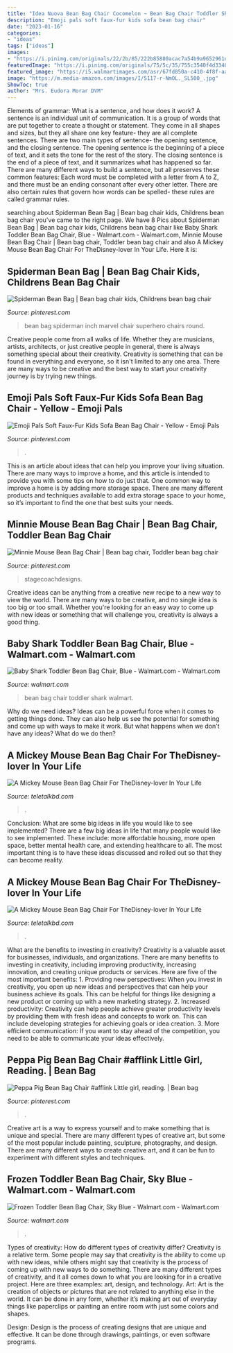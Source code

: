 ```yaml
---
title: "Idea Nuova Bean Bag Chair Cocomelon ~ Bean Bag Chair Toddler Shark Walmart"
description: "Emoji pals soft faux-fur kids sofa bean bag chair"
date: "2023-01-16"
categories:
- "ideas"
tags: ["ideas"]
images:
- "https://i.pinimg.com/originals/22/2b/85/222b85880acac7a54b9a9652961df484.jpg"
featuredImage: "https://i.pinimg.com/originals/75/5c/35/755c3540f4d3340f735e7910a63b9509.jpg"
featured_image: "https://i5.walmartimages.com/asr/67fd850a-c410-4f8f-aa01-38044d4d9325.265e817ab088a32e52b4ee79e83e85ae.jpeg"
image: "https://m.media-amazon.com/images/I/5117-r-NmOL._SL500_.jpg"
ShowToc: true
author: "Mrs. Eudora Morar DVM"
---
```



Elements of grammar: What is a sentence, and how does it work?
A sentence is an individual unit of communication. It is a group of words that are put together to create a thought or statement. They come in all shapes and sizes, but they all share one key feature- they are all complete sentences. There are two main types of sentence- the opening sentence, and the closing sentence. The opening sentence is the beginning of a piece of text, and it sets the tone for the rest of the story. The closing sentence is the end of a piece of text, and it summarizes what has happened so far. There are many different ways to build a sentence, but all preserves these common features: Each word must be completed with a letter from A to Z, and there must be an ending consonant after every other letter. There are also certain rules that govern how words can be spelled- these rules are called grammar rules.

	

		
searching about Spiderman Bean Bag | Bean bag chair kids, Childrens bean bag chair you've came to the right page. We have 8 Pics about Spiderman Bean Bag | Bean bag chair kids, Childrens bean bag chair like Baby Shark Toddler Bean Bag Chair, Blue - Walmart.com - Walmart.com, Minnie Mouse Bean Bag Chair | Bean bag chair, Toddler bean bag chair and also A Mickey Mouse Bean Bag Chair For TheDisney-lover In Your Life. Here it is:
		
    
## Spiderman Bean Bag | Bean Bag Chair Kids, Childrens Bean Bag Chair

<img loading=lazy src="https://i.pinimg.com/736x/68/bf/5c/68bf5c2ba572ac3cf64549ace898a4a6--chairs-for-kids-bean-bag-chairs.jpg" onerror="this.onerror=null;this.src='https://tse4.mm.bing.net/th?id=OIP.Dkm_QQhTTmdi_WwFw_EilgAAAA&amp;pid=15.1';" alt="Spiderman Bean Bag | Bean bag chair kids, Childrens bean bag chair">

_Source: pinterest.com_

>bean bag spiderman inch marvel chair superhero chairs round. 

	

Creative people come from all walks of life. Whether they are musicians, artists, architects, or just creative people in general, there is always something special about their creativity. Creativity is something that can be found in everything and everyone, so it isn't limited to any one area. There are many ways to be creative and the best way to start your creativity journey is by trying new things.

    
## Emoji Pals Soft Faux-Fur Kids Sofa Bean Bag Chair - Yellow - Emoji Pals

<img loading=lazy src="https://i.pinimg.com/736x/ed/ba/58/edba5843de4b93a5b317df3ac5b68703.jpg" onerror="this.onerror=null;this.src='https://tse3.mm.bing.net/th?id=OIP.lHo8H8MkyqB2r0t5hILaoAHaHa&amp;pid=15.1';" alt="Emoji Pals Soft Faux-Fur Kids Sofa Bean Bag Chair - Yellow - Emoji Pals">

_Source: pinterest.com_

>. 

	

This is an article about ideas that can help you improve your living situation. There are many ways to improve a home, and this article is intended to provide you with some tips on how to do just that. One common way to improve a home is by adding more storage space. There are many different products and techniques available to add extra storage space to your home, so it’s important to find the one that best suits your needs.

    
## Minnie Mouse Bean Bag Chair | Bean Bag Chair, Toddler Bean Bag Chair

<img loading=lazy src="https://i.pinimg.com/originals/75/5c/35/755c3540f4d3340f735e7910a63b9509.jpg" onerror="this.onerror=null;this.src='https://tse3.mm.bing.net/th?id=OIP.Iu-8xvJsgYMMgcDS8GnvuAHaIX&amp;pid=15.1';" alt="Minnie Mouse Bean Bag Chair | Bean bag chair, Toddler bean bag chair">

_Source: pinterest.com_

>stagecoachdesigns. 

	

Creative ideas can be anything from a creative new recipe to a new way to view the world. There are many ways to be creative, and no single idea is too big or too small. Whether you're looking for an easy way to come up with new ideas or something that will challenge you, creativity is always a good thing.

    
## Baby Shark Toddler Bean Bag Chair, Blue - Walmart.com - Walmart.com

<img loading=lazy src="https://i5.walmartimages.com/asr/67fd850a-c410-4f8f-aa01-38044d4d9325.265e817ab088a32e52b4ee79e83e85ae.jpeg" onerror="this.onerror=null;this.src='https://tse3.mm.bing.net/th?id=OIP.d-M40v0fmcu5VPDUUm2H6QHaHa&amp;pid=15.1';" alt="Baby Shark Toddler Bean Bag Chair, Blue - Walmart.com - Walmart.com">

_Source: walmart.com_

>bean bag chair toddler shark walmart. 

	

Why do we need ideas?
Ideas can be a powerful force when it comes to getting things done. They can also help us see the potential for something and come up with ways to make it work. But what happens when we don't have any ideas? What do we do then?

    
## A Mickey Mouse Bean Bag Chair For TheDisney-lover In Your Life

<img loading=lazy src="https://m.media-amazon.com/images/I/41xM3+GpVdL._SL500_.jpg" onerror="this.onerror=null;this.src='https://tse3.mm.bing.net/th?id=OIP.8qEp3aSEKwP0X50wggh7cAHaHr&amp;pid=15.1';" alt="A Mickey Mouse Bean Bag Chair For TheDisney-lover In Your Life">

_Source: teletalkbd.com_

>. 

	

Conclusion: What are some big ideas in life you would like to see implemented?
There are a few big ideas in life that many people would like to see implemented. These include: more affordable housing, more open space, better mental health care, and extending healthcare to all. The most important thing is to have these ideas discussed and rolled out so that they can become reality.

    
## A Mickey Mouse Bean Bag Chair For TheDisney-lover In Your Life

<img loading=lazy src="https://m.media-amazon.com/images/I/5117-r-NmOL._SL500_.jpg" onerror="this.onerror=null;this.src='https://tse2.mm.bing.net/th?id=OIP.eFGdzO71t8PUh6_HLsqozQHaHa&amp;pid=15.1';" alt="A Mickey Mouse Bean Bag Chair For TheDisney-lover In Your Life">

_Source: teletalkbd.com_

>. 

	

What are the benefits to investing in creativity?
Creativity is a valuable asset for businesses, individuals, and organizations. There are many benefits to investing in creativity, including improving productivity, increasing innovation, and creating unique products or services. Here are five of the most important benefits: 1. Providing new perspectives: When you invest in creativity, you open up new ideas and perspectives that can help your business achieve its goals. This can be helpful for things like designing a new product or coming up with a new marketing strategy. 2. Increased productivity: Creativity can help people achieve greater productivity levels by providing them with fresh ideas and concepts to work on. This can include developing strategies for achieving goals or idea creation. 3. More efficient communication: If you want to stay ahead of the competition, you need to be able to communicate your ideas effectively.

    
## Peppa Pig Bean Bag Chair #afflink Little Girl, Reading. | Bean Bag

<img loading=lazy src="https://i.pinimg.com/originals/22/2b/85/222b85880acac7a54b9a9652961df484.jpg" onerror="this.onerror=null;this.src='https://tse3.mm.bing.net/th?id=OIP.Ag1Dv0i5ceB9hChQqk9MTQHaH6&amp;pid=15.1';" alt="Peppa Pig Bean Bag Chair #afflink Little girl, reading. | Bean bag">

_Source: pinterest.com_

>. 

	

Creative art is a way to express yourself and to make something that is unique and special. There are many different types of creative art, but some of the most popular include painting, sculpture, photography, and design. There are many different ways to create creative art, and it can be fun to experiment with different styles and techniques.

    
## Frozen Toddler Bean Bag Chair, Sky Blue - Walmart.com - Walmart.com

<img loading=lazy src="https://i5.walmartimages.com/asr/3c6112c1-3f20-44f7-9ab3-a2912f7c63ae.d2d37e89d90a762b46df24570ef6aaf2.jpeg" onerror="this.onerror=null;this.src='https://tse4.mm.bing.net/th?id=OIP.AQaglc9njnFGjm1YjFaWlgHaHq&amp;pid=15.1';" alt="Frozen Toddler Bean Bag Chair, Sky Blue - Walmart.com - Walmart.com">

_Source: walmart.com_

>. 

	

Types of creativity: How do different types of creativity differ?
Creativity is a relative term. Some people may say that creativity is the ability to come up with new ideas, while others might say that creativity is the process of coming up with new ways to do something. There are many different types of creativity, and it all comes down to what you are looking for in a creative project. Here are three examples: art, design, and technology.
Art: Art is the creation of objects or pictures that are not related to anything else in the world. It can be done in any form, whether it’s making art out of everyday things like paperclips or painting an entire room with just some colors and shapes.

Design: Design is the process of creating designs that are unique and effective. It can be done through drawings, paintings, or even software programs.

